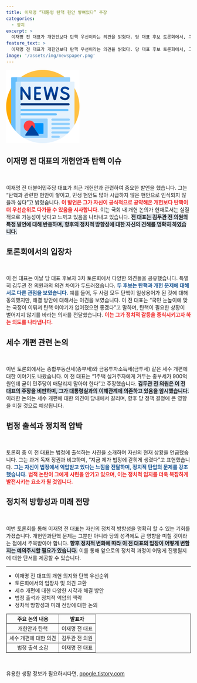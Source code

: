 ```yaml
---
title: 이재명 “대통령 탄핵 현안 쌓여있다” 주장
categories:
  - 정치
excerpt: >
  이재명 전 대표가 개헌안보다 탄핵 우선이라는 의견을 밝혔다. 당 대표 후보 토론회에서, 그는 민생 문제를 강조하며 탄핵 논의의 긴급성을 역설했다. 이 전 대표의 시각이 주목받는 가운데, 김두관 후보와의 치열한 논쟁도 눈길을 끈다!
feature_text: >
  이재명 전 대표가 개헌안보다 탄핵 우선이라는 의견을 밝혔다. 당 대표 후보 토론회에서, 그는 민생 문제를 강조하며 탄핵 논의의 긴급성을 역설했다. 이 전 대표의 시각이 주목받는 가운데, 김두관 후보와의 치열한 논쟁도 눈길을 끈다!
image: '/assets/img/newspaper.png'
---
```


<p><img src="/assets/img/newspaper.png" alt="kimp 속보" /></p>

<h2 data-ke-size="size26">이재명 전 대표의 개헌안과 탄핵 이슈</h2>

<p data-ke-size="size16">&nbsp;</p>

<p>이재명 전 더불어민주당 대표가 최근 개헌안과 관련하여 중요한 발언을 했습니다. 그는 “탄핵과 관련한 현안이 쌓이고, 민생 현안도 많아 시급하지 않은 현안으로 인식되지 않을까 싶다”고 밝혔습니다. <b><span style="color: #ee2323;">이 발언은 그가 자신이 공식적으로 공약해온 개헌보다 탄핵이 더 우선순위로 다가올 수 있음을 시사합니다.</span></b> 이는 국회 내 개헌 논의가 현재로서는 실질적으로 가능성이 낮다고 느끼고 있음을 나타내고 있습니다. <b><span style="background-color: #21538527;">전 대표는 김두관 전 의원의 특정 발언에 대해 반응하며, 향후의 정치적 방향성에 대한 자신의 견해를 명확히 하였습니다.</span></b></p>

<h2 data-ke-size="size26">토론회에서의 입장차</h2>

<p data-ke-size="size16">&nbsp;</p>

<p>이 전 대표는 이날 당 대표 후보자 3차 토론회에서 다양한 의견들을 공유했습니다. 특별히 김두관 전 의원과의 의견 차이가 두드러졌습니다. <b><span style="color: #1a5490;">두 후보는 탄핵과 개헌 문제에 대해 서로 다른 관점을 보였습니다.</span></b> 예를 들어, 두 사람 모두 탄핵이 일상용어가 된 것에 대해 동의했지만, 해결 방안에 대해서는 이견을 보였습니다. 이 전 대표는 “국민 눈높이에 맞는 국정이 이뤄져 탄핵 이야기가 없어졌으면 좋겠다”고 말하며, 탄핵이 필요한 상황이 벌어지지 않기를 바라는 의사를 전달했습니다. <b><span style="color: #ee2323;">이는 그가 정치적 갈등을 종식시키고자 하는 의도를 나타냅니다.</span></b></p>

<h2 data-ke-size="size26">세수 개편 관련 논의</h2>

<p data-ke-size="size16">&nbsp;</p>

<p>이번 토론회에서는 종합부동산세(종부세)와 금융투자소득세(금투세) 같은 세수 개편에 대한 이야기도 나왔습니다. 이 전 대표는 “1주택 실거주자에게 거두는 종부세가 900억원인데 굳이 민주당이 매달리지 말아야 한다”고 주장했습니다. <b><span style="background-color: #21538527;">김두관 전 의원은 이 전 대표의 주장을 비판하며, 그가 대통령실과의 이해관계에 의존하고 있음을 암시했습니다.</span></b> 이러한 논의는 세수 개편에 대한 의견이 당내에서 갈리며, 향후 당 정책 결정에 큰 영향을 미칠 것으로 예상됩니다.</p>

<h2 data-ke-size="size26">법정 출석과 정치적 압박</h2>

<p data-ke-size="size16">&nbsp;</p>

<p>토론회 중 이 전 대표는 법정에 출석하는 사진을 소개하며 자신의 현재 상황을 언급했습니다. 그는 과거 독재 정권과 비교하며, “지금 제가 법정에 갇히게 생겼다”고 표현했습니다. <b><span style="color: #1a5490;">그는 자신이 법정에서 억압받고 있다는 느낌을 전달하며, 정치적 탄압의 문제를 강조했습니다.</span></b> <b><span style="color: #ee2323;">법적 논란이 그에게 시련을 안기고 있으며, 이는 정치적 입지를 더욱 복잡하게 발전시키는 요소가 될 것입니다.</span></b></p>

<h2 data-ke-size="size26">정치적 방향성과 미래 전망</h2>

<p data-ke-size="size16">&nbsp;</p>

<p>이번 토론회를 통해 이재명 전 대표는 자신의 정치적 방향성을 명확히 할 수 있는 기회를 가졌습니다. 개헌안과탄핵 문제는 그뿐만 아니라 당의 성격에도 큰 영향을 미칠 것이라는 점에서 주목받아야 합니다. <b><span style="background-color: #21538527;">향후 정치적 변화에 따라 이 전 대표의 입장이 어떻게 변할지는 예의주시할 필요가 있습니다.</span></b> 이를 통해 앞으로의 정치적 과정이 어떻게 진행될지에 대한 단서를 제공할 수 있습니다.</p>

<hr>

<ul>
<li>이재명 전 대표의 개헌 의지와 탄핵 우선순위</li>
<li>토론회에서의 입장차 및 의견 교환</li>
<li>세수 개편에 대한 다양한 시각과 해결 방안</li>
<li>법정 출석과 정치적 억압의 맥락</li>
<li>정치적 방향성과 미래 전망에 대한 논의</li>
</ul>

<table style="width: 100%;" border="1">
<thead>
<tr>
<td style="text-align: center; height: 17px;"><b>주요 논의 내용</b></td>
<td style="text-align: center; height: 17px;"><b>발표자</b></td>
</tr>
</thead>
<tbody>
<tr>
<td style="text-align: center; height: 17px;">개헌안과 탄핵</td>
<td style="text-align: center; height: 17px;">이재명 전 대표</td>
</tr>
<tr>
<td style="text-align: center; height: 17px;">세수 개편에 대한 의견</td>
<td style="text-align: center; height: 17px;">김두관 전 의원</td>
</tr>
<tr>
<td style="text-align: center; height: 17px;">법정 출석 소감</td>
<td style="text-align: center; height: 17px;">이재명 전 대표</td>
</tr>
</tbody>
</table>

<p data-ke-size="size16">&nbsp;</p>
유용한 생활 정보가 필요하시다면, <a href="https://qoogle.tistory.com" rel="dofollow">qoogle.tistory.com</a>


